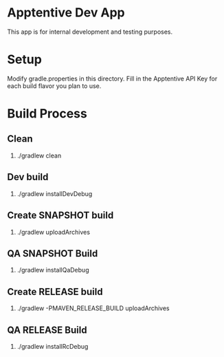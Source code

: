 # Apptentive Dev App
This app is for internal development and testing purposes.

# Setup
Modify gradle.properties in this directory. Fill in the Apptentive API Key for each build flavor you plan to use.

# Build Process

## Clean
1. ./gradlew clean

## Dev build
1. ./gradlew installDevDebug

## Create SNAPSHOT build
1. ./gradlew uploadArchives

## QA SNAPSHOT Build
1. ./gradlew installQaDebug

## Create RELEASE build
1. ./gradlew -PMAVEN_RELEASE_BUILD uploadArchives

## QA RELEASE Build
1. ./gradlew installRcDebug